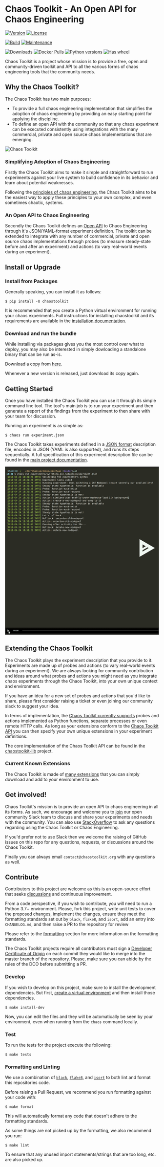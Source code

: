# Chaos Toolkit - An Open API for Chaos Engineering

[![Version](https://img.shields.io/pypi/v/chaostoolkit.svg)](https://img.shields.io/pypi/v/chaostoolkit.svg)
[![License](https://img.shields.io/pypi/l/chaostoolkit.svg)](https://img.shields.io/pypi/l/chaostoolkit.svg)


[![Build](https://github.com/chaostoolkit/chaostoolkit/workflows/Build/badge.svg)](https://github.com/chaostoolkit/chaostoolkit/actions?query=workflow%3ABuild)
[![Maintenance](https://img.shields.io/badge/Maintained%3F-yes-green.svg)](https://github.com/chaostoolkit/chaostoolkit/graphs/commit-activity)

[![Downloads](https://pepy.tech/badge/chaostoolkit)](https://pepy.tech/project/chaostoolkit)
[![Docker Pulls](https://img.shields.io/docker/pulls/chaostoolkit/chaostoolkit.svg)](https://hub.docker.com/r/chaostoolkit/chaostoolkit/)
[![Python versions](https://img.shields.io/pypi/pyversions/chaostoolkit.svg)](https://www.python.org/)
[![Has wheel](https://img.shields.io/pypi/wheel/chaostoolkit.svg)](http://pythonwheels.com/)

Chaos Toolkit is a project whose mission is to provide a free, open and community-driven toolkit and API to all the various forms of chaos engineering tools that the community needs.

## Why the Chaos Toolkit?

The Chaos Toolkit has two main purposes:

* To provide a full chaos engineering implementation that simplifies the adoption of chaos engineering by providing an easy starting point for applying the discipline.
* To define an open API with the community so that any chaos experiment can be executed consistently using integrations with the many commercial, private and open source chaos implementations that are emerging.

![Chaos Toolkit](https://docs.chaostoolkit.org/static/images/schema-1920.svg)

### Simplifying Adoption of Chaos Engineering

Firstly the Chaos Toolkit aims to make it simple and straightforward to run
experiments against your live system to build confidence in its behavior and learn about
potential weaknesses.

Following the
[principles of chaos engineering][principles], the Chaos Toolkit aims to be the easiest way to apply these principles to your own complex, and even sometimes chaotic, systems.

[principles]: http://principlesofchaos.org/

### An Open API to Chaos Engineering

Secondly the Chaos Toolkit defines an [Open API][api] to Chaos Engineering through it's JSON/YAML-format experiment definition. The toolkit can be extended to integrate with any number of commercial, private and open source chaos implementations through probes (to measure steady-state before and after an experiment) and actions (to vary real-world events during an experiment).

[api]: https://docs.chaostoolkit.org/reference/api/experiment/

## Install or Upgrade

### Install from Packages

Generally speaking, you can install it as follows:

```console
$ pip install -U chaostoolkit
```

It is recommended that you create a Python virtual environment for running your chaos experiments. Full instructions for installing chaostoolkit and its requirements are available in the [installation documentation][install].

[install]: https://docs.chaostoolkit.org/reference/usage/install/

### Download and run the bundle

While installing via packages gives you the most control over what to deploy,
you may also be interested in simply dowloading a standalone binary that can
be run as-is.

Download a copy from [here][download].

[download]: https://github.com/chaostoolkit/chaostoolkit-bundler

Whenever a new version is released, just download its copy again.

## Getting Started

Once you have installed the Chaos Toolkit you can use it through its simple command line tool. The tool's main job is to run your experiment and then
generate a report of the findings from the experiment to then share with your team for discussion.

Running an experiment is as simple as:

```console
$ chaos run experiment.json
```

The Chaos Toolkit takes experiments defined in a [JSON format][json] description file, encoded in JSON (YAML is also supported), and runs its steps sequentially. A full specification of this experiment description file can be found in the [main project documentation][api].

[json]: https://www.json.org/

![Chaos Toolkit Run Sample](https://github.com/chaostoolkit/chaostoolkit/blob/master/assets/chaostoolkit-run.gif)

## Extending the Chaos Toolkit

The Chaos Toolkit plays the experiment description that you provide to it.
Experiments are made up of probes and actions (to vary real-world events during an experiment). We are always looking for community contribution and ideas around
what probes and actions you might need as you integrate chaos experiments through the Chaos Toolkit, into your own unique context and environment.

If you have an idea for a new set of probes and actions that you'd like to share, please first consider raising a ticket or even joining our community slack to suggest your idea.

In terms of implementation, the [Chaos Toolkit currently supports][extend] probes and actions implemented as Python functions, separate processes or even remote HTTP calls. As long as your extensions conform to the [Chaos Toolkit API][api] you can then specify your own unique extensions in your experiment definitions.

The core implementation of the Chaos Toolkit API can be found in the [chaostoolkit-lib][chaoslib] project.

[extend]: https://docs.chaostoolkit.org/reference/extending/approaches/
[chaoslib]: https://github.com/chaostoolkit/chaostoolkit-lib

### Current Known Extensions

The Chaos Toolkit is made of [many extensions][ext] that you can simply download
and add to your environment to use.

[ext]: https://pypi.org/search/?q=chaostoolkit

## Get involved!

Chaos Toolkit's mission is to provide an open API to chaos engineering in all its forms. As such, we encourage and welcome you  to [join][join] our open community Slack team to discuss and share your experiments and needs with the community.
You can also use [StackOverflow][so] to ask any questions regarding using the
Chaos Toolkit or Chaos Engineering.

[join]: https://join.chaostoolkit.org/
[so]: https://stackoverflow.com/questions/ask?tags=chaostoolkit+chaosengineering

If you'd prefer not to use Slack then we welcome the raising of GitHub issues on this repo for any questions, requests, or discussions around the Chaos Toolkit.

Finally you can always email `contact@chaostoolkit.org` with any questions as well.

## Contribute

Contributors to this project are welcome as this is an open-source effort that
seeks [discussions][join] and continuous improvement.

[join]: https://join.chaostoolkit.org/

From a code perspective, if you wish to contribute, you will need to run a
Python 3.7+ environment. Please, fork this project, write unit tests to cover
the proposed changes, implement the changes, ensure they meet the formatting
standards set out by `black`, `flake8`, and `isort`, add an entry into
`CHANGELOG.md`, and then raise a PR to the repository for review

Please refer to the [formatting](#formatting-and-linting) section for more
information on the formatting standards.

The Chaos Toolkit projects require all contributors must sign a
[Developer Certificate of Origin][dco] on each commit they would like to merge
into the master branch of the repository. Please, make sure you can abide by
the rules of the DCO before submitting a PR.

[dco]: https://github.com/probot/dco#how-it-works


### Develop

If you wish to develop on this project, make sure to install the development
dependencies. But first, [create a virtual environment][venv] and then install
those dependencies.

[venv]: http://docs.chaostoolkit.org/reference/usage/install/#create-a-virtual-environment


```console
$ make install-dev
```

Now, you can edit the files and they will be automatically be seen by your
environment, even when running from the `chaos` command locally.

### Test

To run the tests for the project execute the following:

```console
$ make tests
```

### Formatting and Linting

We use a combination of [`black`][black], [`flake8`][flake8], and [`isort`][isort]
to both lint and format this repositories code.

[black]: https://github.com/psf/black
[flake8]: https://github.com/PyCQA/flake8
[isort]: https://github.com/PyCQA/isort

Before raising a Pull Request, we recommend you run formatting against your
code with:

```console
$ make format
```

This will automatically format any code that doesn't adhere to the formatting
standards.

As some things are not picked up by the formatting, we also recommend you run:

```console
$ make lint
```

To ensure that any unused import statements/strings that are too long, etc.
are also picked up.
